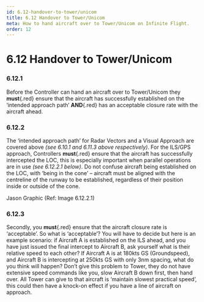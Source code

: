 ```yaml
---
id: 6.12-handover-to-tower/unicom
title: 6.12 Handover to Tower/Unicom
meta: How to hand aircraft over to Tower/Unicom on Infinite Flight.
order: 12
---
```


# 6.12  Handover to Tower/Unicom

 

### 6.12.1    

Before the Controller can hand an aircraft over to Tower/Unicom they **must**{.red} ensure that the aircraft has successfully established on the ‘intended approach path’ **AND**{.red} has an acceptable closure rate with the aircraft ahead.

 

### 6.12.2    

The ‘intended approach path’ for Radar Vectors and a Visual Approach are covered above *(see 6.10.1 and 6.11.3 above respectively)*. For the ILS/GPS approach, Controllers **must**{.red} ensure that the aircraft has successfully intercepted the LOC, this is especially important when parallel operations are in use *(see 6.12.2.1 below)*. Do not confuse aircraft being established on the LOC, with ‘being in the cone’ – aircraft must be aligned with the centreline of the runway to be established, regardless of their position inside or outside of the cone.



Jason Graphic (Ref: Image 6.12.2.1)

 

### 6.12.3    

Secondly, you **must**{.red} ensure that the aircraft closure rate is ‘acceptable’. So what is ‘acceptable’? You will have to decide but here is an example scenario: if Aircraft A is established on the ILS ahead, and you have just issued the final intercept to Aircraft B, ask yourself what is their relative speed to each other? If Aircraft A is at 180kts GS (Groundspeed), and Aircraft B is intercepting at 250kts GS with only 3nm spacing, what do you think will happen? Don’t give this problem to Tower, they do not have extensive speed commands like you, slow Aircraft B down first, then hand over. All Tower can give to that aircraft is ‘maintain slowest practical speed’, this could then have a knock-on effect if you have a line of aircraft on approach.